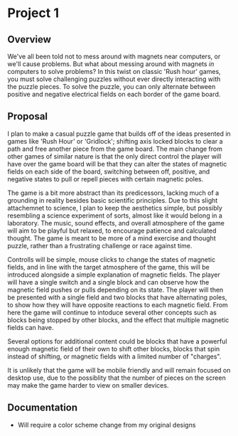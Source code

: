 # Project 1

## Overview

We've all been told not to mess around with magnets near computers, or we'll cause problems. 
But what about messing around with magnets *in* computers to solve problems?
In this twist on classic 'Rush hour' games, you must solve challenging puzzles 
without ever directly interacting with the puzzle pieces. To solve the puzzle, you can only alternate 
between positive and negative electrical fields on each border of the game board.

## Proposal

I plan to make a casual puzzle game that builds off of the ideas presented in games like 'Rush Hour' or 'Gridlock'; 
shifting axis locked blocks to clear a path and free another piece from the game board.
The main change from other games of similar nature is that the only direct control the player will have 
over the game board will be that they can alter the states of magnetic fields on each side of the board, 
switching between off, positive, and negative states to pull or repell pieces with certain magnetic poles.

The game is a bit more abstract than its predicessors, lacking much of a grounding in reality besides basic scientific 
principles. Due to this slight attachemnet to science, I plan to keep the aesthetics simple, but possibly resembling 
a science experiment of sorts, almost like it would belong in a laboratory. The music, sound effects, and overall 
atmosphere of the game will aim to be playful but relaxed, to encourage patience and calculated thought. The game 
is meant to be more of a mind exercise and thought puzzle, rather than a frustrating challenge or race against time. 

Controlls will be simple, mouse clicks to change the states of magnetic fields, and in line with the target atmosphere 
of the game, this will be introduced alongside a simple explanation of magnetic fields. The player will have a single 
switch and a single block and can observe how the magnetic field pushes or pulls depending on its state. The player 
will then be presented with a single field and two blocks that have alternating poles, to show how they will have opposite 
reactions to each magnetic field. From here the game will continue to intoduce several other concepts such as blocks being 
stopped by other blocks, and the effect that multiple magnetic fields can have.

Several options for additional content could be blocks that have a powerful enough magnetic field of their own to shift other blocks, 
blocks that spin instead of shifting, or magnetic fields with a limited number of "charges".

It is unlikely that the game will be mobile friendly and will remain focused on desktop use, 
due to the possiblity that the number of pieces on the screen may make the game harder to view on smaller devices. 

## Documentation 

- Will require a color scheme change from my original designs